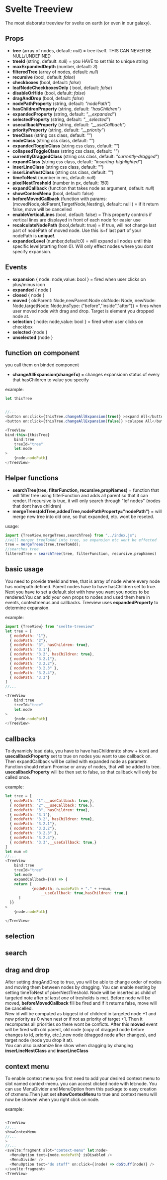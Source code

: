 # Svelte Treeview

The most elaborate treeview for svelte on earth (or even in our galaxy). 

## Props

 - **tree** (array of nodes, default: *null*) = tree itself. THIS CAN NEVER BE NULL/UNDEFINED
 - **treeId** (string, default: *null*) = you HAVE to set this to unique string
 - **maxExpandedDepth** (number, default: *3*)
 - **filteredTree** (array of nodes, default: *null*)
 - **recursive** (bool, default: *false*)
 - **checkboxes** (bool, default: *false*)
 - **leafNodeCheckboxesOnly** ( bool, default: *false*)
 - **disableOrHide** (bool, default: *false*)
 - **dragAndDrop** (bool, default: *false*)
 - **nodePathProperty** (string, default: *"nodePath"*)
 - **hasChildrenProperty** (string, default: *"hasChildren"*)
 - **expandedProperty** (string, default: *"__expanded"*)
 - **selectedProperty** (string, default: *"__selected"*)
 - **usecallbackProperty** (string, default: *"__useCallback"*)
 - **priorityProperty** (string, default: *"__priority"*)
 - **treeClass** (string css class, default: *""*)
 - **nodeClass** (string css class, default: *""*)
 - **expandedToggleClass** (string css class, default: *""*)
 - **collapsedToggleClass** (string css class, default: *""*)
 - **currentlyDraggedClass** (string css class, default: *"currently-dragged"*)
 - **expandClass** (string css class, default: *"inserting-highlighted"*)
 - **inserLineClass** (string css class, default: *""*)
 - **inserLineNestClass** (string css class, default: *""*)
 - **timeToNest** (number in ms, default: *null*)
 - **pixelNestTreshold** (number in px, default: *150*)
 - **expandCallback** (function that takes node as argument, default: *null*)
 - **showContexMenu** (bool, default: false)
 - **beforeMovedCallback** (function with params: (movedNode,oldParent,TargetNode,Nesting), default: null ) = if it return false, move will be cancelled
 - **enableVerticalLines** (bool, default: false) = This property controls if vertical lines are displayed in front of each node for easier use 
 - **recalculateNodePath** (bool,default: true) = If true, will not change last part of nodePath of moved node. Use this is=f last part of your nodePath is **unique!**.  
 - **expandedLevel** (number,default:0) = will expand all nodes until this specific level(starting from 0). Will only effect nodes where you dont specify expansion.

## Events
- **expansion** { node: node,value: bool } = fired when user clicks on plus/minus icon
- **expanded** { node }
- **closed** { node }
- **moved**  { oldParent: Node,newParent:Node oldNode: Node, newNode: Node,targetNode: Node,insType: ("before","inside","after")} = fires when user moved node with drag and drop. Target is element you dropped node at.
- **selection** { node: node,value: bool }  = fired when user clicks on checkbox
- **selected** {node }
- **unselected** {node }

## function on component
you call them on binded component
- **changeAllExpansion(changeTo)** = changes expansionn status of every that hasChildren to value you specify

example:
```js
let thisTree


//...
<button on:click={thisTree.changeAllExpansion(true)} >expand All</button>
<button on:click={thisTree.changeAllExpansion(false)} >colapse All</button>

<TreeView
bind:this={thisTree}
	bind:tree
	treeId="tree"
	let:node
>
	{node.nodePath}
</TreeView>
```
## Helper functions
- **searchTree(tree, filterFunction, recursive,propNames)**  = function that will filter tree using filterFunction and adds all parent so that it can render. If recursive is true, it will only search through "lef nodes" (nodes that dont have children)
- **mergeTrees(oldTree,addedTree,nodePathProperty="nodePath")**  = will merge new tree into old one, so that expanded, etc. wont be reseted.

usage:
```js 
import {TreeView,mergeTrees,searchTree} from "../index.js";
//will merger treeToAdd into tree, so expansion etc wont be effected
tree = mergeTrees(tree,treeToAdd);
//searches tree
filteredTree = searchTree(tree, filterFunction, recursive,propNames)
```
## basic usage

You need to provide treeId and tree, that is array of node where every node has nodepath defined. Parent nodes have to have hasChildren set to true. Next you have to set a default slot with how you want you nodes to be rendered.You can add your own props to nodes and used them here in  events, contextmenus and callbacks. Treeview uses **expandedProperty** to determine expansion.

example:

```js
import {TreeView} from "svelte-treeview"
let tree = [
  { nodePath: "1"},
  { nodePath: "2"},
  { nodePath: "3", hasChildren: true},
  { nodePath: "3.1"},
  { nodePath: "3.2", hasChildren: true},
  { nodePath: "3.2.1"},
  { nodePath: "3.2.2"},
  { nodePath: "3.2.3" },
  { nodePath: "3.2.4"},
  { nodePath: "3.3"}
]
//...

<TreeView
	bind:tree
	treeId="tree"
	let:node
>
	{node.nodePath}
</TreeView>

```

## callbacks

To dynamicly load data, you have to have hasChildren(to show + icon) and **usecallbackProperty** set to true on nodes you want to use callback on. Then expandCallback will be called with expanded node as parametr. Function should return Promise or array of nodes, that will be added to tree. **usecallbackProperty** will be then set to false, so that callback will only be called once.

example:
```js
let tree = [
  { nodePath: "1",__useCallback: true,},
  { nodePath: "2",__useCallback: true,},
  { nodePath: "3", hasChildren: true},
  { nodePath: "3.1"},
  { nodePath: "3.2", hasChildren: true},
  { nodePath: "3.2.1"},
  { nodePath: "3.2.2"},
  { nodePath: "3.2.3" },
  { nodePath: "3.2.4"},
  { nodePath: "3.3",__useCallback: true,}
]
let num =0
//...
<TreeView
	bind:tree
	treeId="tree"
	let:node
	expandCallback={(n) => {
    return [ 
			{nodePath: n.nodePath + "." + ++num,
				__useCallback: true,hasChildren: true,}
      ]
  }}
>
	{node.nodePath}

</TreeView>

```

## selection

## search

## drag and drop

After setting dragAndDrop to true, you will be able to change order of nodes and moving them between nodes by dragging. You can enable nesting by setting timeToNest of pixerNestTreshold. Node will be inserted as child of targeted note after *at least one* of tresholds is met. Before node will be moved, **beforeMovedCallback** fill be fired and if it returns false, move will be cancelled.    
New id will be computed as biggest id of childred in targeted node +1 and new priority as 0 when nest or if not as priority of target +1. Then it recomputes all priorities so there wont be conficts. After this **moved** event will be fired with old parent, old node (copy of dragged node before changes to id, priority, etc.),new node (dragged node after changes), and target node (node you drop it at).    
You can also customize line show when dragging by changing **inserLineNestClass** and **inserLineClass** 


## context menu

To enable context menu you first need to add your desired context menu to slot named context-menu. you can accest clicked node with let:node. You can use MenuDivider and MenuOption from this package to easy creation of ctxmenu.Then just set **showContexMenu** to true and context menu will now be showen when you right click on node.

example:
```js

<TreeView
//...
showContexMenu 
//...
>
//...
<svelte:fragment slot="context-menu" let:node>
  <MenuOption text={node.nodePath} isDisabled />
  <MenuDivider />
  <MenuOption text="do stuff" on:click={(node) => doStuff(node)} />
</svelte:fragment>
<TreeView>
```

